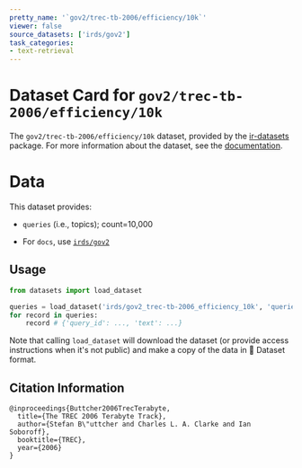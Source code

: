 ```yaml
---
pretty_name: '`gov2/trec-tb-2006/efficiency/10k`'
viewer: false
source_datasets: ['irds/gov2']
task_categories:
- text-retrieval
---
```


# Dataset Card for `gov2/trec-tb-2006/efficiency/10k`

The `gov2/trec-tb-2006/efficiency/10k` dataset, provided by the [ir-datasets](https://ir-datasets.com/) package.
For more information about the dataset, see the [documentation](https://ir-datasets.com/gov2#gov2/trec-tb-2006/efficiency/10k).

# Data

This dataset provides:
 - `queries` (i.e., topics); count=10,000

 - For `docs`, use [`irds/gov2`](https://huggingface.co/datasets/irds/gov2)

## Usage

```python
from datasets import load_dataset

queries = load_dataset('irds/gov2_trec-tb-2006_efficiency_10k', 'queries')
for record in queries:
    record # {'query_id': ..., 'text': ...}

```

Note that calling `load_dataset` will download the dataset (or provide access instructions when it's not public) and make a copy of the
data in 🤗 Dataset format.

## Citation Information

```
@inproceedings{Buttcher2006TrecTerabyte,
  title={The TREC 2006 Terabyte Track},
  author={Stefan B\"uttcher and Charles L. A. Clarke and Ian Soboroff},
  booktitle={TREC},
  year={2006}
}
```
